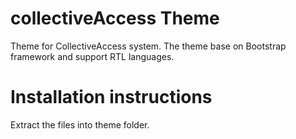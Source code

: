 # collectiveAccess Theme
Theme for CollectiveAccess system. The theme base on Bootstrap framework and support RTL languages.

# Installation instructions
Extract the files into theme folder.
